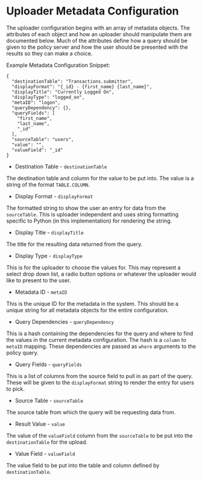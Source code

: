 # Uploader Metadata Configuration

The uploader configuration begins with an array of metadata objects.
The attributes of each object and how an uploader should manipulate
them are documented below. Much of the attributes define how a query
should be given to the policy server and how the user should be
presented with the results so they can make a choice.

Example Metadata Configuration Snippet:
```
{
  "destinationTable": "Transactions.submitter",
  "displayFormat": "{_id} - {first_name} {last_name}",
  "displayTitle": "Currently Logged On",
  "displayType": "logged_on",
  "metaID": "logon",
  "queryDependency": {},
  "queryFields": [
    "first_name",
    "last_name",
    "_id"
  ],
  "sourceTable": "users",
  "value": "",
  "valueField": "_id"
}
```

 * Destination Table - `destinationTable`

The destination table and column for the value to be put into. The
value is a string of the format `TABLE.COLUMN`.

 * Display Format - `displayFormat`

The formatted string to show the user an entry for data from the
`sourceTable`. This is uploader independent and uses string
formatting specific to Python (in this implementation) for rendering
the string.

 * Display Title - `displayTitle`

The title for the resulting data returned from the query.

 * Display Type - `displayType`

This is for the uploader to choose the values for. This may represent
a select drop down list, a radio button options or whatever the
uploader would like to present to the user.

 * Metadata ID - `metaID`

This is the unique ID for the metadata in the system. This should be
a unique string for all metadata objects for the entire configuration.

 * Query Dependencies - `queryDependency`

This is a hash containing the dependencies for the query and where to
find the values in the current metadata configuration. The hash is a
`column` to `metaID` mapping. These dependencies are passed as `where`
arguments to the policy query.

 * Query Fields - `queryFields`

This is a list of columns from the source field to pull in as part of
the query. These will be given to the `displayFormat` string to render
the entry for users to pick.

 * Source Table - `sourceTable`

The source table from which the query will be requesting data from.

 * Result Value - `value`

The value of the `valueField` column from the `sourceTable` to be put
into the `destinationTable` for the upload.

 * Value Field - `valueField`

The value field to be put into the table and column defined by
`destinationTable`.
